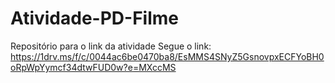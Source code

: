 # Atividade-PD-Filme
Repositório para o link da atividade
Segue o link: https://1drv.ms/f/c/0044ac6be0470ba8/EsMMS4SNyZ5GsnovpxECFYoBH0oRpWpYymcf34dtwFUD0w?e=MXccMS

